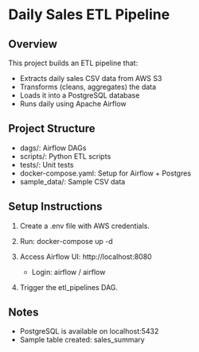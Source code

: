 # Daily Sales ETL Pipeline

## Overview
This project builds an ETL pipeline that:
- Extracts daily sales CSV data from AWS S3
- Transforms (cleans, aggregates) the data
- Loads it into a PostgreSQL database
- Runs daily using Apache Airflow

## Project Structure
- dags/: Airflow DAGs
- scripts/: Python ETL scripts
- tests/: Unit tests
- docker-compose.yaml: Setup for Airflow + Postgres
- sample_data/: Sample CSV data

## Setup Instructions
1. Create a .env file with AWS credentials.
2. Run:
   docker-compose up -d
    
3. Access Airflow UI: http://localhost:8080
    - Login: airflow / airflow
4. Trigger the etl_pipelines DAG.

## Notes
- PostgreSQL is available on localhost:5432
- Sample table created: sales_summary
